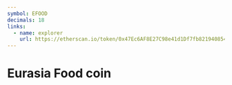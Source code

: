 ```yaml
---
symbol: EFOOD
decimals: 18
links:
  - name: explorer
    url: https://etherscan.io/token/0x47Ec6AF8E27C98e41d1Df7fb8219408541463022
---
```


# Eurasia Food coin
